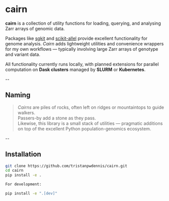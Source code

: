 # cairn

**cairn** is a collection of utility functions for loading, querying, and analysing Zarr arrays of genomic data.

Packages like [sgkit](https://pystatgen.github.io/sgkit/) and [scikit-allel](https://scikit-allel.readthedocs.io/) provide excellent functionality for genome analysis. *Cairn* adds lightweight utilities and convenience wrappers for my own workflows — typically involving large Zarr arrays of genotype and variant data.

All functionality currently runs locally, with planned extensions for parallel computation on **Dask clusters** managed by **SLURM** or **Kubernetes**.

--

## Naming

> *Cairns* are piles of rocks, often left on ridges or mountaintops to guide walkers.  
> Passers-by add a stone as they pass.  
> Likewise, this library is a small stack of utilities — pragmatic additions on top of the excellent Python population-genomics ecosystem.

--

## Installation

```bash
git clone https://github.com/tristanpwdennis/cairn.git
cd cairn
pip install -e .

For development:

pip install -e ".[dev]"
